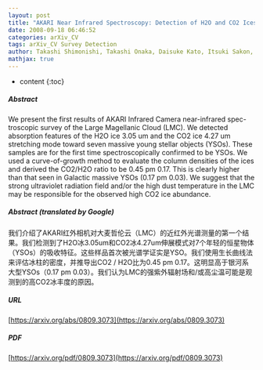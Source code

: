 ```yaml
---
layout: post
title: "AKARI Near Infrared Spectroscopy: Detection of H2O and CO2 Ices toward Young Stellar Objects in the Large Magellanic Cloud"
date: 2008-09-18 06:46:52
categories: arXiv_CV
tags: arXiv_CV Survey Detection
author: Takashi Shimonishi, Takashi Onaka, Daisuke Kato, Itsuki Sakon, Yoshifusa Ita, Akiko Kawamura, Hidehiro Kaneda
mathjax: true
---
```


* content
{:toc}

##### Abstract
We present the first results of AKARI Infrared Camera near-infrared spec- troscopic survey of the Large Magellanic Cloud (LMC). We detected absorption features of the H2O ice 3.05 um and the CO2 ice 4.27 um stretching mode toward seven massive young stellar objects (YSOs). These samples are for the first time spectroscopically confirmed to be YSOs. We used a curve-of-growth method to evaluate the column densities of the ices and derived the CO2/H2O ratio to be 0.45 pm 0.17. This is clearly higher than that seen in Galactic massive YSOs (0.17 pm 0.03). We suggest that the strong ultraviolet radiation field and/or the high dust temperature in the LMC may be responsible for the observed high CO2 ice abundance.

##### Abstract (translated by Google)
我们介绍了AKARI红外相机对大麦哲伦云（LMC）的近红外光谱测量的第一个结果。我们检测到了H2O冰3.05um和CO2冰4.27um伸展模式对7个年轻的恒星物体（YSOs）的吸收特征。这些样品首次被光谱学证实是YSO。我们使用生长曲线法来评估冰柱的密度，并推导出CO2 / H2O比为0.45 pm 0.17。这明显高于银河系大型YSOs（0.17 pm 0.03）。我们认为LMC的强紫外辐射场和/或高尘温可能是观测到的高CO2冰丰度的原因。

##### URL
[https://arxiv.org/abs/0809.3073](https://arxiv.org/abs/0809.3073)

##### PDF
[https://arxiv.org/pdf/0809.3073](https://arxiv.org/pdf/0809.3073)

